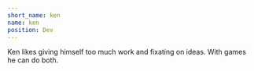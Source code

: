 ```yaml
---
short_name: ken
name: ken 
position: Dev
---
```

Ken likes giving himself too much work and fixating on ideas. With games he can do both.